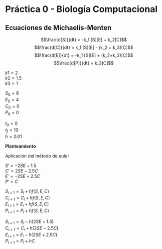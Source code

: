 # **Práctica 0 - Biología Computacional**


## Ecuaciones de Michaelis-Menten

$$\frac{d[S]}{dt} = -k_1 [S][E] + k_2[C]$$
$$\frac{d[C]}{dt} = k_1 [S][E] - (k_2 + k_3)[C]$$
$$\frac{d[E]}{dt} = -k_1 [S][E] + (k_2+k_3)[C]$$
$$\frac{d[P]}{dt} = k_3[C]$$

$k1 = 2$  
$k2 = 1.5$  
$k3 = 1$

$S_0 = 8$  
$E_0 = 4$  
$C_0 = 0$   
$P_0 = 0$

$t_0 = 0$  
$t_f = 10$  
$h = 0.01$

**Planteamiento**

Aplicación del método de euler

$S' = -2 SE + 1.5$  
$C' = 2 SE - 2.5C$  
$E' = -2 SE + 2.5C$  
$P' = C$

$S_{i+1} = S_i + hf(S,E,C)$  
$C_{i+1} = C_i + hf(S,E,C)$  
$E_{i+1} = E_i + hf(S,E,C)$  
$P_{i+1} = P_i + hf(S,E,C)$

$S_{i+1} = S_i - h(2SE + 1.5)$  
$C_{i+1} = C_i + h(2SE - 2.5C)$  
$E_{i+1} = E_i - h(2SE + 2.5C)$  
$P_{i+1} = P_i + hC$


